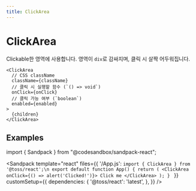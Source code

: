 ```yaml
---
title: ClickArea
---
```


# ClickArea

Clickable한 영역에 사용합니다. 영역이 `div`로 감싸지며, 클릭 시 살짝 어두워집니다.

```tsx
<ClickArea
  // CSS className
  className={className}
  // 클릭 시 실행할 함수 (`() => void`)
  onClick={onClick}
  // 클릭 가능 여부 (`boolean`)
  enabled={enabled}
>
  {children}
</ClickArea>
```

## Examples

import { Sandpack } from "@codesandbox/sandpack-react";

<!-- prettier-ignore -->
<Sandpack
  template="react"
  files={{
    '/App.js': `import { ClickArea } from '@toss/react';\n
export default function App() {
  return (
    <ClickArea onClick={() => alert('Clicked!')}>
      Click me
    </ClickArea>
  );
}
`
  }}
  customSetup={{
    dependencies: {
      '@toss/react': 'latest',
    },
  }}
/>
